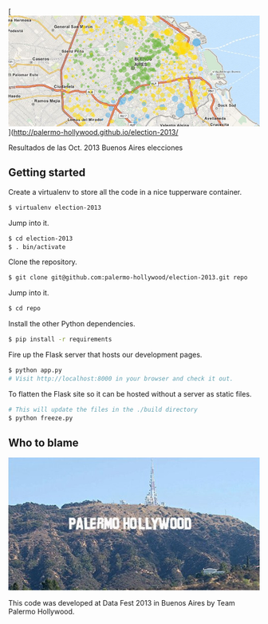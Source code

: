 [![phew](static/screenshot.png)](http://palermo-hollywood.github.io/election-2013/

Resultados de las Oct. 2013 Buenos Aires elecciones

Getting started
---------------

Create a virtualenv to store all the code in a nice tupperware container.

```bash
$ virtualenv election-2013
```

Jump into it.

```bash
$ cd election-2013
$ . bin/activate
```

Clone the repository.

```bash
$ git clone git@github.com:palermo-hollywood/election-2013.git repo
```

Jump into it.

```bash
$ cd repo
```

Install the other Python dependencies.

```bash
$ pip install -r requirements
```

Fire up the Flask server that hosts our development pages.

```bash
$ python app.py
# Visit http://localhost:8000 in your browser and check it out.
```

To flatten the Flask site so it can be hosted without a server as static files.

```bash
# This will update the files in the ./build directory
$ python freeze.py
```

Who to blame
------------

![don't hate](static/sign.jpg)

This code was developed at Data Fest 2013 in Buenos Aires by Team Palermo Hollywood.
